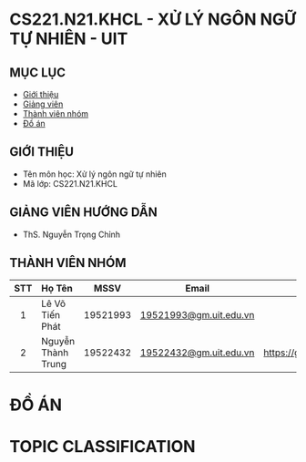 # CS221.N21.KHCL - XỬ LÝ NGÔN NGỮ TỰ NHIÊN - UIT


## MỤC LỤC
- [Giới thiệu](#giới-thiệu)
- [Giảng viên](#giảng-viên-hướng-dẫn)
- [Thành viên nhóm](#thành-viên-nhóm)
- [Đồ án](#đồ-án)
## GIỚI THIỆU
- Tên môn học: Xử lý ngôn ngữ tự nhiên
- Mã lớp: CS221.N21.KHCL

## GIẢNG VIÊN HƯỚNG DẪN
-  ThS. Nguyễn Trọng Chỉnh 

## THÀNH VIÊN NHÓM

|STT| Họ Tên | MSSV| Email | Github |
|:-:|:------------------|:---------:|:--------:|:-----------:|
| 1 | Lê Võ Tiến Phát | 19521993 | 19521993@gm.uit.edu.vn | ...  |
| 2 | Nguyễn Thành Trung | 19522432 | 19522432@gm.uit.edu.vn | https://github.com/trungtaos |

# ĐỒ ÁN
# **TOPIC CLASSIFICATION**
